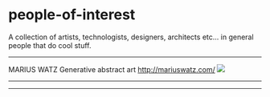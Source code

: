 # people-of-interest
A collection of artists, technologists, designers, architects etc... in general people that do cool stuff. 

-------------
MARIUS WATZ
Generative abstract art
http://mariuswatz.com/
![](http://mariuswatz.com/wp-content/uploads/2012/05/Probability-Lattice-0304-Final-pieces-800x533.jpg)

-------------


----------


